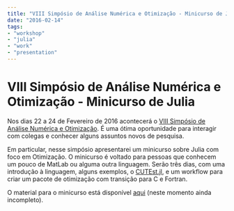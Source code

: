 ```yaml
---
title: "VIII Simpósio de Análise Numérica e Otimização - Minicurso de Julia"
date: "2016-02-14"
tags:
- "workshop"
- "julia"
- "work"
- "presentation"
---
```


# VIII Simpósio de Análise Numérica e Otimização - Minicurso de Julia


Nos dias 22 a 24 de Fevereiro de 2016 acontecerá o [VIII Simpósio de Análise
Numérica e Otimização](http://www.mat.ufpr.br/verao/2016/m4_otimiza.html).
É uma ótima oportunidade para interagir com colegas e conhecer alguns assuntos
novos de pesquisa.

Em particular, nesse simpósio apresentarei um minicurso sobre Julia com foco em
Otimização. O minicurso é voltado para pessoas que conhecem um pouco de MatLab
ou alguma outra linguagem. Serão três dias, com uma introdução à linguagem,
alguns exemplos, o [CUTEst.jl](http://github.com/JuliaOptimizers/CUTEst.jl),
e um workflow para criar um pacote de otimização com transição para C e Fortran.

O material para o minicurso está disponível
[aqui](https://github.com/abelsiqueira/julia-workshop)
(neste momento ainda incompleto).
